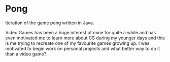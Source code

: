 # Pong
Iteration of the game pong written in Java.

Video Games has been a huge interest of mine for quite a while and has even motivated me to learn more about CS during my younger days and this is me trying to recreate one of my favourite games growing up. I was motivated to begin work on personal projects and what better way to do it than a video game?.
